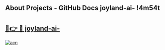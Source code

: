 ## About Projects - GitHub Docs joyland-ai- !4m54t

# <h2><a href="https://andorid.site?title=joyland-ai-&ref=19M">🔗👉 🔴 joyland-ai-</a></h2>

[![acn](https://github.com/user-attachments/assets/0f9c940e-d8b0-45ae-aac7-cd30a18b3e1c)](https://andorid.site?title=joyland-ai-&ref=19M)
